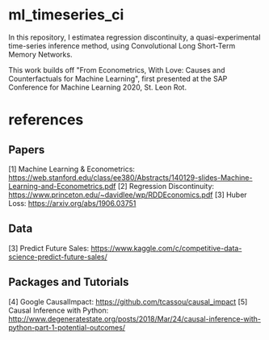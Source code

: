 # ml_timeseries_ci
In this repository, I estimatea regression discontinuity, a quasi-experimental time-series inference method, using Convolutional Long Short-Term Memory Networks.

This work builds off "From Econometrics, With Love: Causes and Counterfactuals for Machine Learning", first presented at the SAP Conference for Machine Learning 2020, St. Leon Rot.

# references
## Papers
[1] Machine Learning & Econometrics: https://web.stanford.edu/class/ee380/Abstracts/140129-slides-Machine-Learning-and-Econometrics.pdf
[2] Regression Discontinuity: https://www.princeton.edu/~davidlee/wp/RDDEconomics.pdf
[3] Huber Loss: https://arxiv.org/abs/1906.03751


## Data
[3] Predict Future Sales: https://www.kaggle.com/c/competitive-data-science-predict-future-sales/

## Packages and Tutorials
[4] Google CausalImpact: https://github.com/tcassou/causal_impact
[5] Causal Inference with Python: http://www.degeneratestate.org/posts/2018/Mar/24/causal-inference-with-python-part-1-potential-outcomes/


